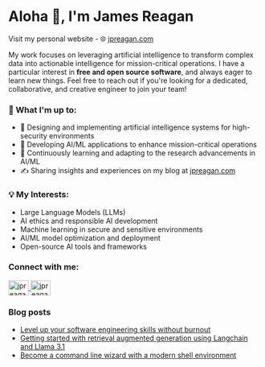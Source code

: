 # Aloha 👋, I'm James Reagan

Visit my personal website - 🌐 [jpreagan.com](https://jpreagan.com)

My work focuses on leveraging artificial intelligence to transform complex data into actionable intelligence for mission-critical operations. I have a particular interest in **free and open source software**, and always eager to learn new things. Feel free to reach out if you're looking for a dedicated, collaborative, and creative engineer to join your team!

### 🚀 What I'm up to:

- 💼 Designing and implementing artificial intelligence systems for high-security environments
- 🤖 Developing AI/ML applications to enhance mission-critical operations
- 🌱 Continuously learning and adapting to the research advancements in AI/ML
- ✍️ Sharing insights and experiences on my blog at [jpreagan.com](https://jpreagan.com)

### 💡 My Interests:

- Large Language Models (LLMs)
- AI ethics and responsible AI development
- Machine learning in secure and sensitive environments
- AI/ML model optimization and deployment
- Open-source AI tools and frameworks

### Connect with me:

<p align="left">
  <a href="https://twitter.com/jpreagan_" target="blank">
    <img align="center" src="https://raw.githubusercontent.com/rahuldkjain/github-profile-readme-generator/master/src/images/icons/Social/twitter.svg" alt="jpreagan_" height="30" width="40" />
  </a>
  <a href="https://linkedin.com/in/jpreagan" target="blank">
    <img align="center" src="https://raw.githubusercontent.com/rahuldkjain/github-profile-readme-generator/master/src/images/icons/Social/linked-in-alt.svg" alt="jpreagan" height="30" width="40" />
  </a>
</p>

### Blog posts
<!-- BLOG-POST-LIST:START -->
- [Level up your software engineering skills without burnout](https://jpreagan.com/blog/level-up-your-software-engineering-skills-without-burnout/)
- [Getting started with retrieval augmented generation using Langchain and Llama 3.1](https://jpreagan.com/blog/getting-started-with-retrieval-augmented-generation-using-langchain-and-llama-3-1/)
- [Become a command line wizard with a modern shell environment](https://jpreagan.com/blog/become-a-command-line-wizard-with-a-modern-shell-environment/)
<!-- BLOG-POST-LIST:END -->
